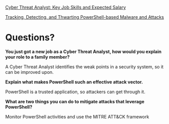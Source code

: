 [Cyber Threat Analyst: Key Job Skills and Expected Salary](https://www.spiceworks.com/it-security/vulnerability-management/articles/cyber-threat-analyst-key-jobs-and-salary/)

[Tracking, Detecting, and Thwarting PowerShell-based Malware and Attacks](https://www.trendmicro.com/vinfo/us/security/news/cybercrime-and-digital-threats/tracking-detecting-and-thwarting-powershell-based-malware-and-attacks)

# Questions?

**You just got a new job as a Cyber Threat Analyst, how would you explain your role to a family member?**

A Cyber Threat Analyst identifies the weak points in a security system, so it can be improved upon. 

**Explain what makes PowerShell such an effective attack vector.**

PowerShell is a trusted application, so attackers can get through it.   

**What are two things you can do to mitigate attacks that leverage PowerShell?**

Monitor PowerShell activities and use the MITRE ATT&CK framework